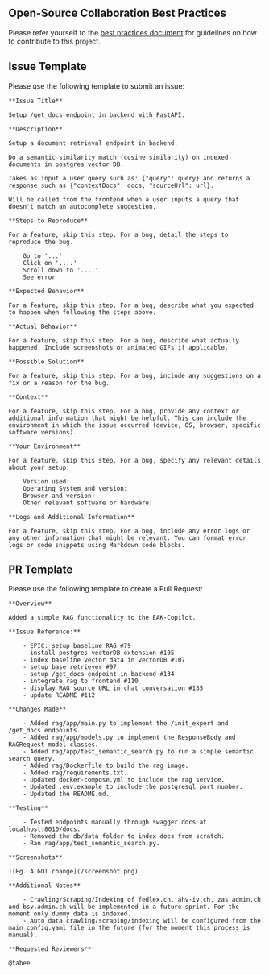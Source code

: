 ## Open-Source Collaboration Best Practices
Please refer yourself to the [best practices document](https://portal.collab.admin.ch/sites/602-eak-copilot/_layouts/15/WopiFrame.aspx?sourcedoc=%7B7AC07C75-D5A2-4107-BE9C-EF376BCCE416%7D&file=Open-Source%20project%20Collaboration%20%E2%80%93%20Best%20Practices%20Updated.pptx&action=default&IsList=1&ListId=%7BCDF81277-FBCD-4EB8-B449-D6E0BE5A98C9%7D&ListItemId=21) for guidelines on how to contribute to this project.

## Issue Template

Please use the following template to submit an issue:

```
**Issue Title**

Setup /get_docs endpoint in backend with FastAPI.

**Description**

Setup a document retrieval endpoint in backend.

Do a semantic similarity match (cosine similarity) on indexed documents in postgres vector DB.

Takes as input a user query such as: {"query": query} and returns a response such as {"contextDocs": docs, "sourceUrl": url}.

Will be called from the frontend when a user inputs a query that doesn't match an autocomplete suggestion.

**Steps to Reproduce**

For a feature, skip this step. For a bug, detail the steps to reproduce the bug.

    Go to '...'
    Click on '....'
    Scroll down to '....'
    See error

**Expected Behavior**

For a feature, skip this step. For a bug, describe what you expected to happen when following the steps above.

**Actual Behavior**

For a feature, skip this step. For a bug, describe what actually happened. Include screenshots or animated GIFs if applicable.

**Possible Solution**

For a feature, skip this step. For a bug, include any suggestions on a fix or a reason for the bug.

**Context**

For a feature, skip this step. For a bug, provide any context or additional information that might be helpful. This can include the environment in which the issue occurred (device, OS, browser, specific software versions).

**Your Environment**

For a feature, skip this step. For a bug, specify any relevant details about your setup:

    Version used:
    Operating System and version:
    Browser and version:
    Other relevant software or hardware:

**Logs and Additional Information**

For a feature, skip this step. For a bug, include any error logs or any other information that might be relevant. You can format error logs or code snippets using Markdown code blocks.
```

## PR Template

Please use the following template to create a Pull Request:

```
**Overview**

Added a simple RAG functionality to the EAK-Copilot.

**Issue Reference:**

    - EPIC: setup baseline RAG #79
    - install postgres vectorDB extension #105
    - index baseline vector data in vectorDB #107
    - setup base retriever #97
    - setup /get_docs endpoint in backend #134
    - integrate rag to frontend #110
    - display RAG source URL in chat conversation #135
    - update README #112

**Changes Made**

    - Added rag/app/main.py to implement the /init_expert and /get_docs endpoints.
    - Added rag/app/models.py to implement the ResponseBody and RAGRequest model classes.
    - Added rag/app/test_semantic_search.py to run a simple semantic search query.
    - Added rag/Dockerfile to build the rag image.
    - Added rag/requirements.txt.
    - Updated docker-compose.yml to include the rag service.
    - Updated .env.example to include the postgresql port number.
    - Updated the README.md.

**Testing**

    - Tested endpoints manually through swagger docs at localhost:8010/docs.
    - Removed the db/data folder to index docs from scratch.
    - Ran rag/app/test_semantic_search.py.

**Screenshots**

![Eg. A GUI change](/screenshot.png)

**Additional Notes**

    - Crawling/Scraping/Indexing of fedlex.ch, ahv-iv.ch, zas.admin.ch and bsv.admin.ch will be implemented in a future sprint. For the moment only dummy data is indexed.
    - Auto data crawling/scraping/indexing will be configured from the main config.yaml file in the future (for the moment this process is manual).

**Requested Reviewers**

@tabee
```